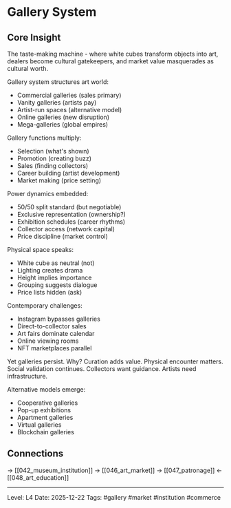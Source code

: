 # Gallery System

## Core Insight
The taste-making machine - where white cubes transform objects into art, dealers become cultural gatekeepers, and market value masquerades as cultural worth.

Gallery system structures art world:
- Commercial galleries (sales primary)
- Vanity galleries (artists pay)
- Artist-run spaces (alternative model)
- Online galleries (new disruption)
- Mega-galleries (global empires)

Gallery functions multiply:
- Selection (what's shown)
- Promotion (creating buzz)
- Sales (finding collectors)
- Career building (artist development)
- Market making (price setting)

Power dynamics embedded:
- 50/50 split standard (but negotiable)
- Exclusive representation (ownership?)
- Exhibition schedules (career rhythms)
- Collector access (network capital)
- Price discipline (market control)

Physical space speaks:
- White cube as neutral (not)
- Lighting creates drama
- Height implies importance
- Grouping suggests dialogue
- Price lists hidden (ask)

Contemporary challenges:
- Instagram bypasses galleries
- Direct-to-collector sales
- Art fairs dominate calendar
- Online viewing rooms
- NFT marketplaces parallel

Yet galleries persist. Why? Curation adds value. Physical encounter matters. Social validation continues. Collectors want guidance. Artists need infrastructure.

Alternative models emerge:
- Cooperative galleries
- Pop-up exhibitions
- Apartment galleries
- Virtual galleries
- Blockchain galleries

## Connections
→ [[042_museum_institution]]
→ [[046_art_market]]
→ [[047_patronage]]
← [[048_art_education]]

---
Level: L4
Date: 2025-12-22
Tags: #gallery #market #institution #commerce